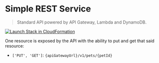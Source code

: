 # Simple REST Service
> Standard API powered by API Gateway, Lambda and DynamoDB.

[![Launch Stack in CloudFormation](https://s3.amazonaws.com/cloudformation-examples/cloudformation-launch-stack.png)](
  https://console.aws.amazon.com/cloudformation/home?region=eu-west-2#/stacks/new?stackName=simple-rest-service&templateURL=https://s3.eu-west-2.amazonaws.com/microservice-samples/simple-rest-service/sam.yaml)


One resource is exposed by the API with the ability to put and get that said resource:
 - `['PUT', 'GET']`: `{apiGatewayUrl}/v1/pets/{petId}`
